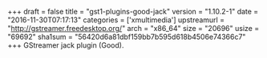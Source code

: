 +++
draft = false
title = "gst1-plugins-good-jack"
version = "1.10.2-1"
date = "2016-11-30T07:17:13"
categories = ['xmultimedia']
upstreamurl = "http://gstreamer.freedesktop.org/"
arch = "x86_64"
size = "20696"
usize = "69692"
sha1sum = "56420d6a81dbf159bb7b595d618b4506e74366c7"
+++
GStreamer jack plugin (Good).